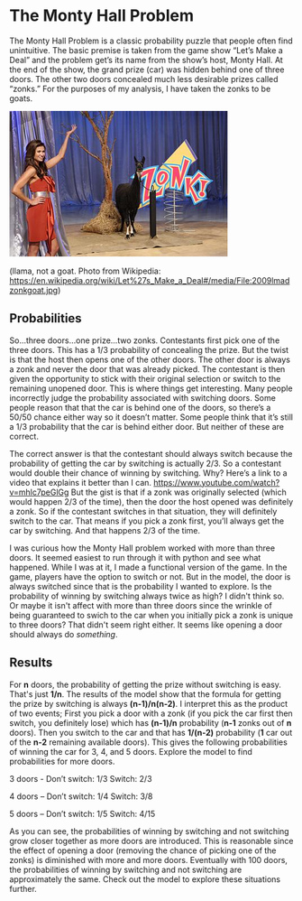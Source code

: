 # The Monty Hall Problem

The Monty Hall Problem is a classic probability puzzle that people often find unintuitive. The basic premise is taken from the game show “Let’s Make a Deal” and the problem get’s its name from the show’s host, Monty Hall. At the end of the show, the grand prize (car) was hidden behind one of three doors. The other two doors concealed much less desirable prizes called “zonks.” For the purposes of my analysis, I have taken the zonks to be goats. 

![llama, not goat](https://github.com/amitschelen/Monty-Hall/blob/main/2009lmadzonkgoat.jpg?raw=true)

(llama, not a goat.  Photo from Wikipedia: https://en.wikipedia.org/wiki/Let%27s_Make_a_Deal#/media/File:2009lmadzonkgoat.jpg)

## Probabilities
So…three doors…one prize…two zonks.  Contestants first pick one of the three doors. This has a 1/3 probability of concealing the prize. But the twist is that the host then opens one of the other doors. The other door is always a zonk and never the door that was already picked. The contestant is then given the opportunity to stick with their original selection or switch to the remaining unopened door. This is where things get interesting. Many people incorrectly judge the probability associated with switching doors. Some people reason that that the car is behind one of the doors, so there’s a 50/50 chance either way so it doesn’t matter. Some people think that it’s still a 1/3 probability that the car is behind either door. But neither of these are correct.

The correct answer is that the contestant should always switch because the probability of getting the car by switching is actually 2/3. So a contestant would double their chance of winning by switching. Why? Here’s a link to a video that explains it better than I can. https://www.youtube.com/watch?v=mhlc7peGlGg  But the gist is that if a zonk was originally selected (which would happen 2/3 of the time), then the door the host opened was definitely a zonk. So if the contestant switches in that situation, they will definitely switch to the car. That means if you pick a zonk first, you’ll always get the car by switching. And that happens 2/3 of the time.

I was curious how the Monty Hall problem worked with more than three doors. It seemed easiest to run through it with python and see what happened. While I was at it, I made a functional version of the game. In the game, players have the option to switch or not. But in the model, the door is always switched since that is the probability I wanted to explore. Is the probability of winning by switching always twice as high? I didn't think so. Or maybe it isn't affect with more than three doors since the wrinkle of being guaranteed to swich to the car when you initially pick a zonk is unique to three doors? That didn't seem right either. It seems like opening a door should always do *something*.

## Results
For **n** doors, the probability of getting the prize without switching is easy. That's just **1/n**. The results of the model show that the formula for getting the prize by switching is always **(n-1)/n(n-2)**. I interpret this as the product of two events; First you pick a door with a zonk (if you pick the car first then switch, you definitely lose) which has **(n-1)/n** probability (**n-1** zonks out of **n** doors). Then you switch to the car and that has **1/(n-2)** probability (**1** car out of the **n-2** remaining available doors). This gives the following probabilities of winning the car for 3, 4, and 5 doors. Explore the model to find probabilities for more doors.

3 doors - Don’t switch:   1/3   Switch:   2/3

4 doors – Don’t switch:   1/4   Switch:   3/8

5 doors – Don’t switch:   1/5   Switch:   4/15

As you can see, the probabilities of winning by switching and not switching grow closer together as more doors are introduced. This is reasonable since the effect of opening a door (removing the chance of picking one of the zonks) is diminished with more and more doors. Eventually with 100 doors, the probabilities of winning by switching and not switching are approximately the same. Check out the model to explore these situations further.
